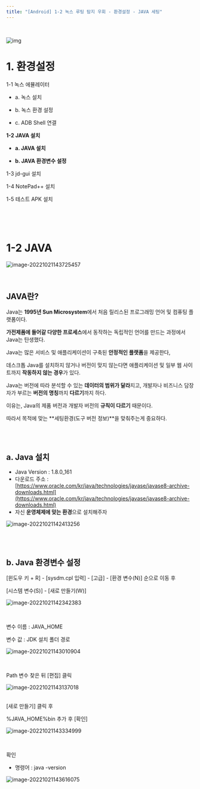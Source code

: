 ```yaml
---
title: "[Android] 1-2 녹스 루팅 탐지 우회 - 환경설정 - JAVA 세팅"
---
```


<br>

![img](https://raw.githubusercontent.com/EONION-TH3DB/image_repo/main/img2/SNAGHTML1294419f.PNG)

# **1. 환경설정**

1-1 녹스 에뮬레이터

- a. 녹스 설치

- b. 녹스 환경 설정

- c.  ADB Shell 연결

**1-2 JAVA 설치**

- **a. JAVA 설치**

- **b. JAVA 환경변수 설정**

1-3 jd-gui 설치

1-4 NotePad++ 설치

1-5 테스트 APK 설치

<BR>

<BR>

<BR>

# **1-2 JAVA**

![image-20221021143725457](https://raw.githubusercontent.com/EONION-TH3DB/image_repo/main/img2/image-20221021143725457.png)

<BR>

## **JAVA란?**

Java는 **1995년 Sun Microsystem**에서 처음 릴리스된 프로그래밍 언어 및 컴퓨팅 플랫폼이다.

**가전제품에 들어갈 다양한 프로세스**에서 동작하는 독립적인 언어를 만드는 과정에서 Java는 탄생했다.

Java는 많은 서비스 및 애플리케이션이 구축된 **안정적인 플랫폼**을 제공한다,

데스크톱 Java를 설치하지 않거나 버전이 맞지 않는다면 애플리케이션 및 일부 웹 사이트까지 **작동하지 않는 경우**가 있다.

Java는 버전에 따라 분석할 수 있는 **데이터의 범위가 달라**지고, 개발자나 비즈니스 담장자가 부르는 **버전의 명칭**까지 **다르기**까지 하다.

이유는, Java의 제품 버전과 개발자 버전의 **규칙이 다르기** 때문이다.

따라서 목적에 맞는 **세팅환경(도구 버전 정보)**을 맞춰주는게 중요하다.

<br>

<BR>

## a. Java 설치

- Java Version : 1.8.0_161
- 다운로드 주소 : [https://www.oracle.com/kr/java/technologies/javase/javase8-archive-downloads.html](https://www.oracle.com/kr/java/technologies/javase/javase8-archive-downloads.html)
- 자신 **운영체제에 맞는 환경**으로 설치해주자

![image-20221021142413256](https://raw.githubusercontent.com/EONION-TH3DB/image_repo/main/img2/image-20221021142413256.png)

<br>

<BR>

## **b. Java 환경변수 설정**

[윈도우 키 + R] - [sysdm.cpl 입력] - [고급] - [환경 변수(N)] 순으로 이동 후

[시스템 변수(S)] - [새로 만들기(W)]

![image-20221021142342383](https://raw.githubusercontent.com/EONION-TH3DB/image_repo/main/img2/image-20221021142342383.png)

<BR>

변수 이름 : JAVA_HOME

변수 값 : JDK 설치 폴더 경로

![image-20221021143010904](https://raw.githubusercontent.com/EONION-TH3DB/image_repo/main/img2/image-20221021143010904.png)

<BR>

Path 변수 찾은 뒤 [편집] 클릭

![image-20221021143137018](https://raw.githubusercontent.com/EONION-TH3DB/image_repo/main/img2/image-20221021143137018.png)

<br>
[새로 만들기] 클릭 후

%JAVA_HOME%bin 추가 후 [확인]

![image-20221021143334999](https://raw.githubusercontent.com/EONION-TH3DB/image_repo/main/img2/image-20221021143334999.png)

<br>

확인

- 명령어 : java -version

![image-20221021143616075](https://raw.githubusercontent.com/EONION-TH3DB/image_repo/main/img2/image-20221021143616075.png)